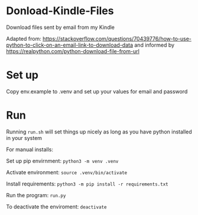 # Donload-Kindle-Files

Download files sent by email from my Kindle

Adapted from: https://stackoverflow.com/questions/70439776/how-to-use-python-to-click-on-an-email-link-to-download-data and informed by https://realpython.com/python-download-file-from-url

# Set up

Copy env.example to .venv and set up your values for email and password

# Run

Running `run.sh` will set things up nicely as long as you have python installed in your system

For manual installs:

Set up pip envirnment: `python3 -m venv .venv`

Activate environment: `source .venv/bin/activate`

Install requirements: `python3 -m pip install -r requirements.txt`

Run the program: `run.py`

To deactivate the enviroment: `deactivate`

